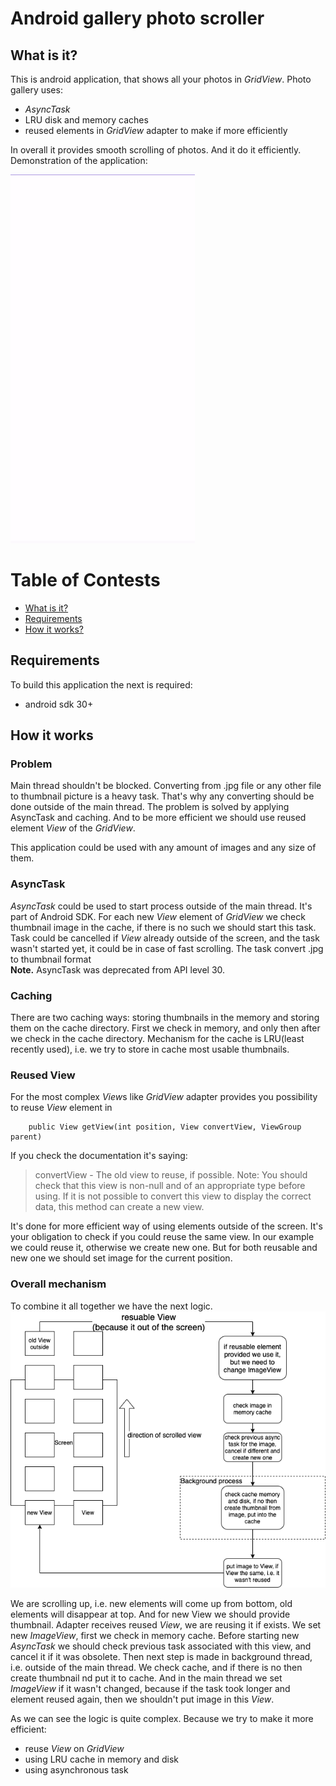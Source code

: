 # Android gallery photo scroller

## What is it?

This is android application, that shows all your photos in *GridView*. Photo gallery uses:
* *AsyncTask*
* LRU disk and memory caches
* reused elements in *GridView* adapter to make if more efficiently

In overall it provides smooth scrolling of photos.
And it do it efficiently. Demonstration of the application:

![Demo](./assets/galleryscroll.gif)

# Table of Contests

- [What is it?](#what-is-it)
- [Requirements](#requirements)
- [How it works?](#how-it-works)

## Requirements

To build this application the next is required:

* android sdk 30+

## How it works

### Problem
Main thread shouldn't be blocked. Converting from .jpg file or any other file to thumbnail picture is a heavy task.
That's why any converting should be done outside of the main thread. The problem is solved by applying AsyncTask and caching.
And to be more efficient we should use reused element *View* of the *GridView*.

This application could be used with any amount of images and any size of them.

### AsyncTask
*AsyncTask* could be used to start process outside of the main thread. It's part of Android SDK. For each new *View* element of *GridView* we check thumbnail image in the cache,
if there is no such we should start this task. Task could be cancelled if *View* already outside of the screen, and the task wasn't started yet, it could be in case of fast scrolling.
The task convert .jpg to thumbnail format   
**Note.** AsyncTask was deprecated from API level 30.

### Caching
There are two caching ways: storing thumbnails in the memory and storing them on the cache directory. First we check in memory, and only then after we check in the cache directory.
Mechanism for the cache is LRU(least recently used), i.e. we try to store in cache most usable thumbnails.

### Reused View
For the most complex *View*s like *GridView* adapter provides you possibility to reuse *View* element in
```
    public View getView(int position, View convertView, ViewGroup parent)
```
If you check the documentation it's saying:
> convertView - The old view to reuse, if possible. Note: You should check that this view is non-null and of an appropriate type before using. If it is not possible to convert this view to display the correct data, this method can create a new view.

It's done for more efficient way of using elements outside of the screen. It's your obligation to check if you could reuse the same view.
In our example we could reuse it, otherwise we create new one. But for both reusable and new one we should set image for the current position.

### Overall mechanism
To combine it all together we have the next logic.
![Demo](./assets/Schema.png)

We are scrolling up, i.e. new elements will come up from bottom, old elements will disappear at top.
And for new View we should provide thumbnail. Adapter receives reused *View*, we are reusing it if exists. We set new *ImageView*, first we check in memory cache.
Before starting new *AsyncTask* we should check previous task associated with this view, and cancel it if it was obsolete.
Then next step is made in background thread, i.e. outside of the main thread. We check cache, and if there is no then create thumbnail nd put it to cache.
And in the main thread we set *ImageView* if it wasn't changed, because if the task took longer and element reused again, then we shouldn't put image in this *View*.

As we can see the logic is quite complex. Because we try to make it more efficient:
* reuse *View* on *GridView*
* using LRU cache in memory and disk
* using asynchronous task
